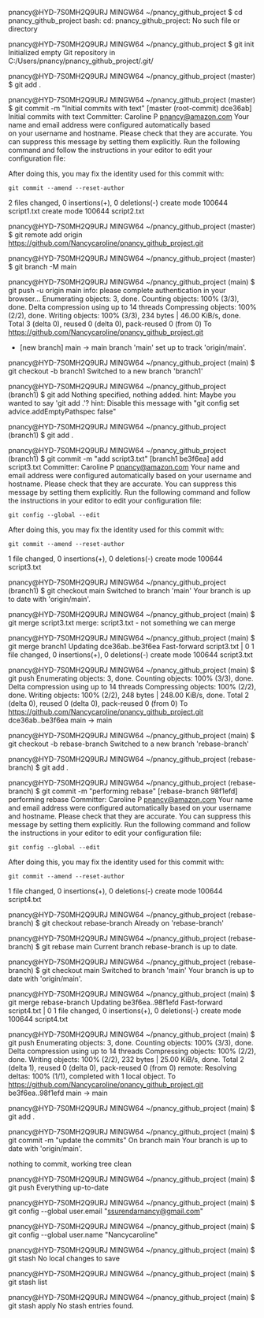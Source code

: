 pnancy@HYD-7S0MH2Q9URJ MINGW64 ~/pnancy_github_project
$ cd pnancy_github_project
bash: cd: pnancy_github_project: No such file or directory

pnancy@HYD-7S0MH2Q9URJ MINGW64 ~/pnancy_github_project
$ git init
Initialized empty Git repository in C:/Users/pnancy/pnancy_github_project/.git/

pnancy@HYD-7S0MH2Q9URJ MINGW64 ~/pnancy_github_project (master)
$ git add .

pnancy@HYD-7S0MH2Q9URJ MINGW64 ~/pnancy_github_project (master)  
$ git commit -m "Initial commits with text"
[master (root-commit) dce36ab] Initial commits with text
 Committer: Caroline P <pnancy@amazon.com>
Your name and email address were configured automatically based  
on your username and hostname. Please check that they are accurate.
You can suppress this message by setting them explicitly. Run the
following command and follow the instructions in your editor to edit
your configuration file:


After doing this, you may fix the identity used for this commit with:

    git commit --amend --reset-author

 2 files changed, 0 insertions(+), 0 deletions(-)
 create mode 100644 script1.txt
 create mode 100644 script2.txt

pnancy@HYD-7S0MH2Q9URJ MINGW64 ~/pnancy_github_project (master)
$ git remote add origin https://github.com/Nancycaroline/pnancy_github_project.git

pnancy@HYD-7S0MH2Q9URJ MINGW64 ~/pnancy_github_project (master)
$ git branch -M main

pnancy@HYD-7S0MH2Q9URJ MINGW64 ~/pnancy_github_project (main)
$ git push -u origin main
info: please complete authentication in your browser...
Enumerating objects: 3, done.
Counting objects: 100% (3/3), done.
Delta compression using up to 14 threads
Compressing objects: 100% (2/2), done.
Writing objects: 100% (3/3), 234 bytes | 46.00 KiB/s, done.
Total 3 (delta 0), reused 0 (delta 0), pack-reused 0 (from 0)
To https://github.com/Nancycaroline/pnancy_github_project.git
 * [new branch]      main -> main
branch 'main' set up to track 'origin/main'.

pnancy@HYD-7S0MH2Q9URJ MINGW64 ~/pnancy_github_project (main)
$ git checkout -b branch1
Switched to a new branch 'branch1'

pnancy@HYD-7S0MH2Q9URJ MINGW64 ~/pnancy_github_project (branch1)
$ git add
Nothing specified, nothing added.
hint: Maybe you wanted to say 'git add .'?
hint: Disable this message with "git config set advice.addEmptyPathspec false"

pnancy@HYD-7S0MH2Q9URJ MINGW64 ~/pnancy_github_project (branch1)
$ git add .

pnancy@HYD-7S0MH2Q9URJ MINGW64 ~/pnancy_github_project (branch1)
$ git commit -m "add script3.txt"
[branch1 be3f6ea] add script3.txt
 Committer: Caroline P <pnancy@amazon.com>
Your name and email address were configured automatically based
on your username and hostname. Please check that they are accurate.
You can suppress this message by setting them explicitly. Run the
following command and follow the instructions in your editor to edit
your configuration file:

    git config --global --edit

After doing this, you may fix the identity used for this commit with:

    git commit --amend --reset-author

 1 file changed, 0 insertions(+), 0 deletions(-)
 create mode 100644 script3.txt

pnancy@HYD-7S0MH2Q9URJ MINGW64 ~/pnancy_github_project (branch1)
$ git checkout main
Switched to branch 'main'
Your branch is up to date with 'origin/main'.

pnancy@HYD-7S0MH2Q9URJ MINGW64 ~/pnancy_github_project (main)
$ git merge script3.txt
merge: script3.txt - not something we can merge

pnancy@HYD-7S0MH2Q9URJ MINGW64 ~/pnancy_github_project (main)
$ git merge branch1
Updating dce36ab..be3f6ea
Fast-forward
 script3.txt | 0
 1 file changed, 0 insertions(+), 0 deletions(-)
 create mode 100644 script3.txt

pnancy@HYD-7S0MH2Q9URJ MINGW64 ~/pnancy_github_project (main)
$ git push
Enumerating objects: 3, done.
Counting objects: 100% (3/3), done.
Delta compression using up to 14 threads
Compressing objects: 100% (2/2), done.
Writing objects: 100% (2/2), 248 bytes | 248.00 KiB/s, done.
Total 2 (delta 0), reused 0 (delta 0), pack-reused 0 (from 0)
To https://github.com/Nancycaroline/pnancy_github_project.git
   dce36ab..be3f6ea  main -> main

pnancy@HYD-7S0MH2Q9URJ MINGW64 ~/pnancy_github_project (main)
$ git checkout -b rebase-branch
Switched to a new branch 'rebase-branch'

pnancy@HYD-7S0MH2Q9URJ MINGW64 ~/pnancy_github_project (rebase-branch)
$ git add .

pnancy@HYD-7S0MH2Q9URJ MINGW64 ~/pnancy_github_project (rebase-branch)
$ git commit -m "performing rebase"
[rebase-branch 98f1efd] performing rebase
 Committer: Caroline P <pnancy@amazon.com>
Your name and email address were configured automatically based
on your username and hostname. Please check that they are accurate.
You can suppress this message by setting them explicitly. Run the
following command and follow the instructions in your editor to edit
your configuration file:

    git config --global --edit

After doing this, you may fix the identity used for this commit with:

    git commit --amend --reset-author

 1 file changed, 0 insertions(+), 0 deletions(-)
 create mode 100644 script4.txt

pnancy@HYD-7S0MH2Q9URJ MINGW64 ~/pnancy_github_project (rebase-branch)
$ git checkout rebase-branch
Already on 'rebase-branch'

pnancy@HYD-7S0MH2Q9URJ MINGW64 ~/pnancy_github_project (rebase-branch)
$ git rebase main
Current branch rebase-branch is up to date.

pnancy@HYD-7S0MH2Q9URJ MINGW64 ~/pnancy_github_project (rebase-branch)
$ git checkout main
Switched to branch 'main'
Your branch is up to date with 'origin/main'.

pnancy@HYD-7S0MH2Q9URJ MINGW64 ~/pnancy_github_project (main)
$ git merge rebase-branch
Updating be3f6ea..98f1efd
Fast-forward
 script4.txt | 0
 1 file changed, 0 insertions(+), 0 deletions(-)
 create mode 100644 script4.txt

pnancy@HYD-7S0MH2Q9URJ MINGW64 ~/pnancy_github_project (main)
$ git push
Enumerating objects: 3, done.
Counting objects: 100% (3/3), done.
Delta compression using up to 14 threads
Compressing objects: 100% (2/2), done.
Writing objects: 100% (2/2), 232 bytes | 25.00 KiB/s, done.
Total 2 (delta 1), reused 0 (delta 0), pack-reused 0 (from 0)
remote: Resolving deltas: 100% (1/1), completed with 1 local object.
To https://github.com/Nancycaroline/pnancy_github_project.git
   be3f6ea..98f1efd  main -> main

pnancy@HYD-7S0MH2Q9URJ MINGW64 ~/pnancy_github_project (main)
$ git add .

pnancy@HYD-7S0MH2Q9URJ MINGW64 ~/pnancy_github_project (main)
$ git commit -m "update the commits"
On branch main
Your branch is up to date with 'origin/main'.

nothing to commit, working tree clean

pnancy@HYD-7S0MH2Q9URJ MINGW64 ~/pnancy_github_project (main)
$ git push
Everything up-to-date

pnancy@HYD-7S0MH2Q9URJ MINGW64 ~/pnancy_github_project (main)
$ git config --global user.email "ssurendarnancy@gmail.com"

pnancy@HYD-7S0MH2Q9URJ MINGW64 ~/pnancy_github_project (main)
$ git config --global user.name "Nancycaroline"

pnancy@HYD-7S0MH2Q9URJ MINGW64 ~/pnancy_github_project (main)
$ git stash
No local changes to save

pnancy@HYD-7S0MH2Q9URJ MINGW64 ~/pnancy_github_project (main)
$ git stash list

pnancy@HYD-7S0MH2Q9URJ MINGW64 ~/pnancy_github_project (main)
$ git stash apply
No stash entries found.

